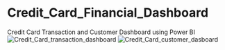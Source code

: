 # Credit_Card_Financial_Dashboard
Credit Card Transaction and Customer Dashboard using Power BI
![Credit_Card_transaction_dashboard](https://github.com/user-attachments/assets/8c80e944-cd5e-4ebf-8702-6dcfa9f15bbc)
![Credit_Card_customer_dasboard](https://github.com/user-attachments/assets/a845cef4-fe75-476c-9104-da4f91364913)
